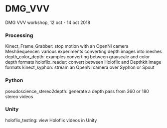 # DMG_VVV
DMG VVV workshop, 12 oct - 14 oct 2018

### Processing
Kinect_Frame_Grabber: stop motion with an OpenNI camera
MeshSequencer: various experiments converting depth images into meshes
depth_color_depth: examples converting between grayscale and color depth formats
holoflix_reader: convert between Holoflix and Depthkit image formats
kinect_syphon: stream an OpenNI camera over Syphon or Spout

### Python
pseudoscience_stereo2depth: generate a depth pass from 360 or 180 stereo videos

### Unity
holoflix_testing: view Holoflix videos in Unity
